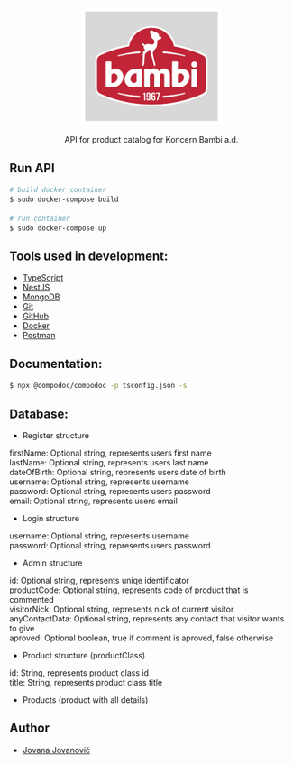 <p align="center">
  <a href="https://bambi.rs/" target="blank"><img src="bambi.jpg" alt="Bambi Logo" width="250"/></a>
</p>

<p align="center">API for product catalog for Koncern Bambi a.d.</p>

## Run API

```bash
# build docker container
$ sudo docker-compose build

# run container
$ sudo docker-compose up
```

## Tools used in development:

- [TypeScript](https://www.typescriptlang.org/)
- [NestJS](https://nestjs.com/)
- [MongoDB](https://www.mongodb.com/)
- [Git](https://git-scm.com/)
- [GitHub](https://github.com/)
- [Docker](https://www.docker.com/)
- [Postman](https://www.postman.com/)


## Documentation:

```bash
$ npx @compodoc/compodoc -p tsconfig.json -s
```
## Database:

- Register structure

firstName:   Optional string, represents users first name<br>
lastName:    Optional string, represents users last name<br>
dateOfBirth: Optional string, represents users date of birth<br>
username:    Optional string, represents username<br>
password:    Optional string, represents users password<br>
email:       Optional string, represents users email<br>

- Login structure

username: Optional string, represents username<br>
password: Optional string, represents users password<br>

- Admin structure

id:             Optional string, represents uniqe identificator<br>
productCode:    Optional string, represents code of product that is commented<br>
visitorNick:    Optional string, represents nick of current visitor<br>
anyContactData: Optional string, represents any contact that visitor wants to give<br>
aproved:        Optional boolean, true if comment is aproved, false otherwise<br>

- Product structure (productClass)

id:    String, represents product class id<br>
title: String, represents product class title<br>

- Products (product with all details)
## Author

- [Jovana Jovanović](https://github.com/jjovana314)
